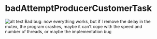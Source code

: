 # badAttemptProducerCustomerTask
![alt text](https://user-images.githubusercontent.com/46371199/69119910-c47d6080-0ab9-11ea-801b-6be4cbc76b30.jpg)
Bad bug: now everything works, but if I remove the delay in the mutex, the program crashes, maybe it can’t cope with the speed and number of threads, or maybe the implementation bug
